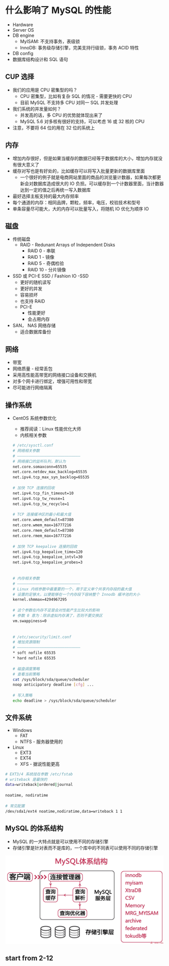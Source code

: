 # 什么影响了 MySQL 的性能
- Hardware
- Server OS
- DB engine
  - MyISAM: 不支持事务，表级锁
  - InnoDB: 事务级存储引擎，完美支持行级锁，事务 ACID 特性
- DB config
- 数据库结构设计和 SQL 语句

## CUP 选择
- 我们的应用是 CPU 密集型的吗？
  - CPU 密集型，比如有复杂 SQL 的情况 - 需要更快的 CPU
  - 目前 MySQL 不支持多 CPU 对同一 SQL 并发处理
- 我们系统的并发量如何？
  - 并发高的话，多 CPU 的优势就体现出来了
  - MySQL 5.6 对多核有很好的支持，可以考虑 16 或 32 核的 CPU
- 注意，不要将 64 位的用在 32 位的系统上

## 内存
- 增加内存很好，但是如果当缓存的数据已经等于数据库的大小，增加内存就没有很大意义了
- 缓存对写也是有好处的，比如缓存可以将写入批量更新的数据库里面
  - 一个很好的例子就是电商网站里面的商品的浏览量计数器，如果每次都更新会对数据库造成很大的 IO 负担。可以缓存到一个计数器里面，当计数器达到一定的值之后再统一写入数据库
- 最好选择主板支持的最大内存频率
- 每个通道的内存：相同品牌，颗粒，频率，电压，校验技术和型号
- 单条容量尽可能大，大的内存可以批量写入，将随机 IO 优化为顺序 IO

## 磁盘
- 传统磁盘
  - RAID - Redunant Arrays of Independent Disks
    - RAID 0 - 串联
    - RAID 1 - 镜像
    - RAID 5 - 奇偶检验
    - RAID 10 - 分片镜像
- SSD 或 PCI-E SSD / Fashion IO
  -SSD
    - 更好的随机读写
    - 更好的并发
    - 容易损坏
    - 也支持 RAID
  - PCI-E
    - 性能更好
    - 会占用内存
- SAN， NAS 网络存储
  - 适合数据库备份

## 网络
- 带宽
- 网络质量 - 经常丢包
- 采用高性能高带宽的网络接口设备和交换机
- 对多个网卡进行绑定，增强可用性和带宽
- 尽可能进行网络隔离

## 操作系统
- CentOS 系统参数优化
  - 推荐阅读：Linux 性能优化大师
  - 内核相关参数

  ```bash
  # /etc/sysctl.conf
  # 网络相关参数
  # ————————————————————————————
  # 网络接口的监听队列，默认为
  net.core.somaxconn=65535
  net.core.netdev_max_backlog=65535
  net.ipv4.tcp_max_syn_backlog=65535

  # 加快 TCP 连接的回收
  net.ipv4.tcp_fin_timeout=10
  net.ipv4.tcp_tw_reuse=1
  net.ipv4.tcp_tw_recycle=1

  # TCP 连接缓冲区的最小和最大值
  net.core.wmem_default=87380
  net.core.wmem_max=16777216
  net.core.rmem_default=87380
  net.core.rmem_max=16777216

  # 加快 TCP keepalive 连接的回收
  net.ipv4.tcp_keepalive_time=120
  net.ipv4.tcp_keepalive_intvl=30
  net.ipv4.tcp_keepalive_probes=3


  # 内存相关参数
  # ————————————————————————————
  # Linux 内核参数中最重要的一个，用于定义单个共享内存段的最大值
  # 设置的足够大，以便能够在一个内存段下容纳整个 Innodb 缓冲池的大小
  kernel.shmmax=4294967295

  # 这个参数在内存不足是会对性能产生比较大的影响
  # 参数 0 意为：除非虚拟内存满了，否则不要交换区
  vm.swappiness=0


  # /etc/security/limit.conf
  # 增加资源限制 
  # ————————————————————————————
  * soft nofile 65535
  * hard nofile 65535

  # 磁盘调度策略
  # 查看当前策略
  cat /sys/block/sda/queue/scheduler
  noop anticipatory deadline [cfg] ...

  # 写入策略
  echo deadline > /sys/block/sda/queue/scheduler

  ```

## 文件系统
- Windows
  - FAT
  - NTFS - 服务器使用的
- Linux
  - EXT3
  - EXT4
  - XFS - 据说性能更高

```bash
# EXT3/4 系统挂在参数 /etc/fstab
# writeback 是最快的
data=writeback|ordered|journal

noatime, nodiratime

# 常见配置
/dev/sda1/ext4 noatime,nodiratime,data=writeback 1 1
```

## MySQL 的体系结构
- MySQL 的一大特点就是可以使用不同的存储引擎
- 存储引擎是针对表而不是库的，一个库中的不同表可以使用不同的存储引擎

![Mysql Structure](./assets/ch02-mysql-structure.png)


## start from 2-12




